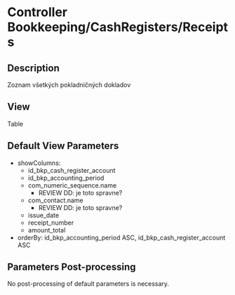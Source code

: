 # Controller Bookkeeping/CashRegisters/Receipts

## Description

Zoznam všetkých pokladničných dokladov

## View

Table

## Default View Parameters

* showColumns:
  * id_bkp_cash_register_account
  * id_bkp_accounting_period
  * com_numeric_sequence.name
    * REVIEW DD: je toto spravne?
  * com_contact.name
    * REVIEW DD: je toto spravne?
  * issue_date
  * receipt_number
  * amount_total
* orderBy: id_bkp_accounting_period ASC, id_bkp_cash_register_account ASC

## Parameters Post-processing

No post-processing of default parameters is necessary.
